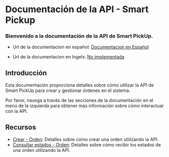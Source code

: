 # Documentación de la API - Smart Pickup

### Bienvenido a la documentación de la API de Smart PickUp.

- Url de la documentacion en español: [Documentacion en Español](https://api-docs-smartpickup.readthedocs.io/es/latest/)

- Url de la documentacion en Ingels: [No implementada](#)

## Introducción

Esta documentación proporciona detalles sobre cómo utilizar la API de Smart PickUp para crear y gestionar órdenes en el sistema.

Por favor, navega a través de las secciones de la documentación en el menú de la izquierda para obtener más información sobre cómo interactuar con la API.

## Recursos

- [Crear - Orden](createOrder.md): Detalles sobre cómo crear una orden utilizando la API.
- [Consultar estados - Orden](statusOrder.md): Detalles sobre cómo recibir los estados de una orden utilizando la API.